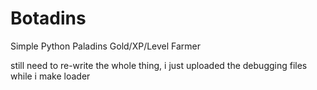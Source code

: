 # Botadins
Simple Python Paladins Gold/XP/Level Farmer

still need to re-write the whole thing, i just uploaded the debugging files while i make loader
